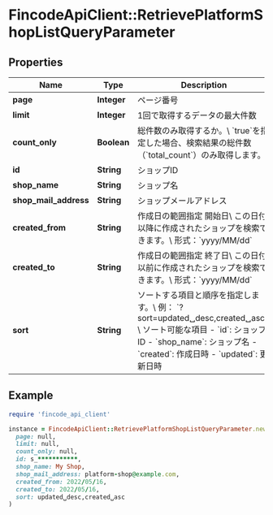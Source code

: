 # FincodeApiClient::RetrievePlatformShopListQueryParameter

## Properties

| Name | Type | Description | Notes |
| ---- | ---- | ----------- | ----- |
| **page** | **Integer** | ページ番号 | [optional] |
| **limit** | **Integer** | 1回で取得するデータの最大件数 | [optional] |
| **count_only** | **Boolean** | 総件数のみ取得するか。\\ &#x60;true&#x60;を指定した場合、検索結果の総件数（&#x60;total_count&#x60;）のみ取得します。  | [optional] |
| **id** | **String** | ショップID  | [optional] |
| **shop_name** | **String** | ショップ名  | [optional] |
| **shop_mail_address** | **String** | ショップメールアドレス  | [optional] |
| **created_from** | **String** | 作成日の範囲指定 開始日\\ この日付以降に作成されたショップを検索できます。\\ 形式：&#x60;yyyy/MM/dd&#x60;  | [optional] |
| **created_to** | **String** | 作成日の範囲指定 終了日\\ この日付以前に作成されたショップを検索できます。\\ 形式：&#x60;yyyy/MM/dd&#x60;  | [optional] |
| **sort** | **String** | ソートする項目と順序を指定します。\\ 例： &#x60;?sort&#x3D;updated␣desc,created␣asc&#x60;\\ \\ ソート可能な項目  - &#x60;id&#x60;: ショップID - &#x60;shop_name&#x60;: ショップ名 - &#x60;created&#x60;: 作成日時 - &#x60;updated&#x60;: 更新日時  | [optional] |

## Example

```ruby
require 'fincode_api_client'

instance = FincodeApiClient::RetrievePlatformShopListQueryParameter.new(
  page: null,
  limit: null,
  count_only: null,
  id: s_***********,
  shop_name: My Shop,
  shop_mail_address: platform-shop@example.com,
  created_from: 2022/05/16,
  created_to: 2022/05/16,
  sort: updated␣desc,created␣asc
)
```

